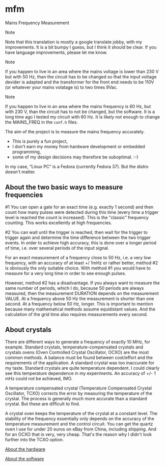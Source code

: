# mfm
Mains Frequency Measurement

> [!NOTE]
> Note that this translation is mostly a google translate jobby, with my improvements. It is a bit bumpy I guess, but I think it should be clear. If you have language improvements, please let me know.

> [!NOTE]
> If you happen to live in an area where the mains voltage is lower than 230 V but with 50 Hz, than the circuit has to be changed so that the input voltage devider is adapted and the transformer for the front end needs to be 110V (or whatever your mains volatage is) to two times 9Vac.

> [!NOTE]
> If you happen to live in an area where the mains frequency is 60 Hz, but with 230 V, than the circuit has to not be changed, but the software. It is a long time ago I tested my circuit with 60 Hz. It is likely not enough to change the MAINS_FREQ in the `conf.h` files.


The aim of the project is to measure the mains frequency accurately.

* This is purely a fun project,
* I don't earn my money from hardware development or embedded programming,
* some of my design decisions may therefore be suboptimal. :-)

In my case, “Linux PC” is a Fedora (currently Fedora 37). But the distro doesn't matter.


## About the two basic ways to measure frequencies

#1 You can open a gate for an exact time (e.g. exactly 1 second) and then count how many pulses were detected during this time (every time a trigger level is reached the count is increased). This is the "classic" frequency counting. This works excellently at high frequencies.

#2 You can wait until the trigger is reached, then wait for the trigger to trigger again and determine the time difference between the two trigger events. In order to achieve high accuracy, this is done over a longer period of time, i.e. over several periods of the input signal.

For an exact measurement of a frequency close to 50 Hz, i.e. a very low frequency, with an accuracy of at least +/ 1mHz or rather better, method #2 is obviously the only suitable choice. With method #1 you would have to measure for a very long time in order to see enough pulses.

However, method #2 has a disadvantage. If you always want to measure the same number of periods, which I do, because 50 periods are always measured, then the measurement DURATION depends on the measurement VALUE. At a frequency above 50 Hz the measurement is shorter than one second. At a frequency below 50 Hz, longer. This is important to mention because many mathematical methods assume equidistant values. And the calculation of the grid time also requires measurements ​​every second.

## About crystals

There are different ways to generate a frequency of exactly 10 MHz, for example. Standard crystals, temperature-compensated crystals and crystals ovens (Oven Controlled Crystal Oscillator, OCXO) are the most common methods. A balance must be found between cost/effort and the requirements of the application. A standard crystal was too inaccurate for my taste. Standard crystals are quite temperature dependent. I could clearly see this temperature dependence in my experiments. An accuracy of +/- 1 mHz could not be achieved, IMO.


A temperature compensated crystal (Temperature Compensated Crystal Oscillator, TCXO) corrects the error by measuring the temperature of the crystal. The process is generally much more accurate than a standard crystal. But these are difficult to find.

A crystal oven keeps the temperature of the crystal at a constant level. The stability of the frequency essentially only depends on the accuracy of the temperature measurement and the control circuit. You can get the quartz oven I use for under 20 euros on eBay from China, including shipping. And for an OCXO that is very, very cheap. That's the reason why I didn't look further into the TCXO option.



[About the hardware](Hardware_en.md)

[About the software](Software_en.md)

